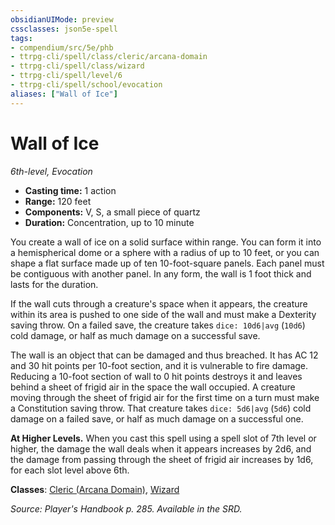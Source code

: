 ```yaml
---
obsidianUIMode: preview
cssclasses: json5e-spell
tags:
- compendium/src/5e/phb
- ttrpg-cli/spell/class/cleric/arcana-domain
- ttrpg-cli/spell/class/wizard
- ttrpg-cli/spell/level/6
- ttrpg-cli/spell/school/evocation
aliases: ["Wall of Ice"]
---
```

# Wall of Ice
*6th-level, Evocation*  

- **Casting time:** 1 action
- **Range:** 120 feet
- **Components:** V, S, a small piece of quartz
- **Duration:** Concentration, up to 10 minute

You create a wall of ice on a solid surface within range. You can form it into a hemispherical dome or a sphere with a radius of up to 10 feet, or you can shape a flat surface made up of ten 10-foot-square panels. Each panel must be contiguous with another panel. In any form, the wall is 1 foot thick and lasts for the duration.

If the wall cuts through a creature's space when it appears, the creature within its area is pushed to one side of the wall and must make a Dexterity saving throw. On a failed save, the creature takes `dice: 10d6|avg` (`10d6`) cold damage, or half as much damage on a successful save.

The wall is an object that can be damaged and thus breached. It has AC 12 and 30 hit points per 10-foot section, and it is vulnerable to fire damage. Reducing a 10-foot section of wall to 0 hit points destroys it and leaves behind a sheet of frigid air in the space the wall occupied. A creature moving through the sheet of frigid air for the first time on a turn must make a Constitution saving throw. That creature takes `dice: 5d6|avg` (`5d6`) cold damage on a failed save, or half as much damage on a successful one.

**At Higher Levels.** When you cast this spell using a spell slot of 7th level or higher, the damage the wall deals when it appears increases by 2d6, and the damage from passing through the sheet of frigid air increases by 1d6, for each slot level above 6th.

**Classes**: [Cleric (Arcana Domain)](compendium/classes/cleric-arcana-domain-scag.md), [Wizard](compendium/classes/wizard.md)

*Source: Player's Handbook p. 285. Available in the SRD.*